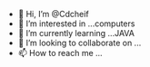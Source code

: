 - 👋 Hi, I’m @Cdcheif
- 👀 I’m interested in ...computers
- 🌱 I’m currently learning ...JAVA
- 💞️ I’m looking to collaborate on ...
- 📫 How to reach me ...

<!---
Cdcheif/Cdcheif is a ✨ special ✨ repository because its `README.md` (this file) appears on your GitHub profile.
You can click the Preview link to take a look at your changes.
--->
